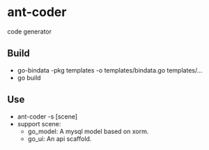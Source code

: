 # ant-coder
code generator

## Build
- go-bindata -pkg templates -o templates/bindata.go templates/...
- go build

## Use
- ant-coder -s [scene]
- support scene: 
  - go\_model: A mysql model based on xorm.
  - go\_ui: An api scaffold.
